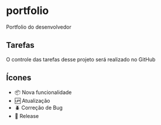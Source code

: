 # portfolio
Portfolio do desenvolvedor

## Tarefas
O controle das tarefas desse projeto será realizado no GitHub

## Ícones

- :package: Nova funcionalidade
- :up: Atualização
- :beetle: Correção de Bug
- :checkered_flag: Release
